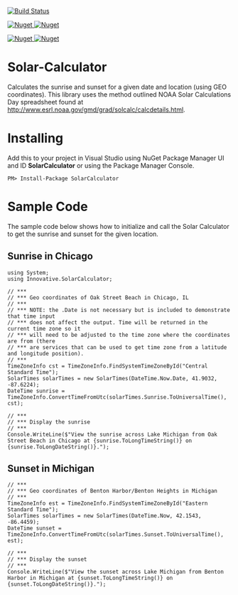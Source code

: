[![Build Status](https://img.shields.io/travis/porrey/Solar-Calculator/master?style=for-the-badge)](https://travis-ci.com/porrey/Solar-Calculator)

[![Nuget](https://img.shields.io/nuget/v/Angle?label=Angle%20-%20NuGet&style=for-the-badge)
![Nuget](https://img.shields.io/nuget/dt/Angle?label=Downloads&style=for-the-badge)](https://www.nuget.org/packages/Angle/)

[![Nuget](https://img.shields.io/nuget/v/SolarCalculator?label=Solar%20Calculator%20-%20NuGet&style=for-the-badge)
![Nuget](https://img.shields.io/nuget/dt/SolarCalculator?label=Downloads&style=for-the-badge)](https://www.nuget.org/packages/SolarCalculator/)

# Solar-Calculator #
Calculates the sunrise and sunset for a given date and location (using GEO coordinates). This library uses the method outlined NOAA Solar Calculations Day spreadsheet found at http://www.esrl.noaa.gov/gmd/grad/solcalc/calcdetails.html.

# Installing #
Add this to your project in Visual Studio using NuGet Package Manager UI and ID **SolarCalculator** or using the Package Manager Console.

    PM> Install-Package SolarCalculator

# Sample Code #

The sample code below shows how to initialize and call the Solar Calculator to get the sunrise and sunset for the given location.

## Sunrise in Chicago ##

    using System;
    using Innovative.SolarCalculator;
    
    // ***
    // *** Geo coordinates of Oak Street Beach in Chicago, IL
    // ***
    // *** NOTE: the .Date is not necessary but is included to demonstrate that time input 
    // *** does not affect the output. Time will be returned in the current time zone so it 
    // *** will need to be adjusted to the time zone where the coordinates are from (there 
    // *** are services that can be used to get time zone from a latitude and longitude position).
    // ***
    TimeZoneInfo cst = TimeZoneInfo.FindSystemTimeZoneById("Central Standard Time");
    SolarTimes solarTimes = new SolarTimes(DateTime.Now.Date, 41.9032, -87.6224);
    DateTime sunrise = TimeZoneInfo.ConvertTimeFromUtc(solarTimes.Sunrise.ToUniversalTime(), cst);
    
    // ***
    // *** Display the sunrise
    // ***
    Console.WriteLine($"View the sunrise across Lake Michigan from Oak Street Beach in Chicago at {sunrise.ToLongTimeString()} on {sunrise.ToLongDateString()}.");

## Sunset in Michigan ##

    // ***
    // *** Geo coordinates of Benton Harbor/Benton Heights in Michigan
    // ***
    TimeZoneInfo est = TimeZoneInfo.FindSystemTimeZoneById("Eastern Standard Time");              
    SolarTimes solarTimes = new SolarTimes(DateTime.Now, 42.1543, -86.4459);
    DateTime sunset = TimeZoneInfo.ConvertTimeFromUtc(solarTimes.Sunset.ToUniversalTime(), est);
    
    // ***
    // *** Display the sunset
    // ***
    Console.WriteLine($"View the sunset across Lake Michigan from Benton Harbor in Michigan at {sunset.ToLongTimeString()} on {sunset.ToLongDateString()}.");
